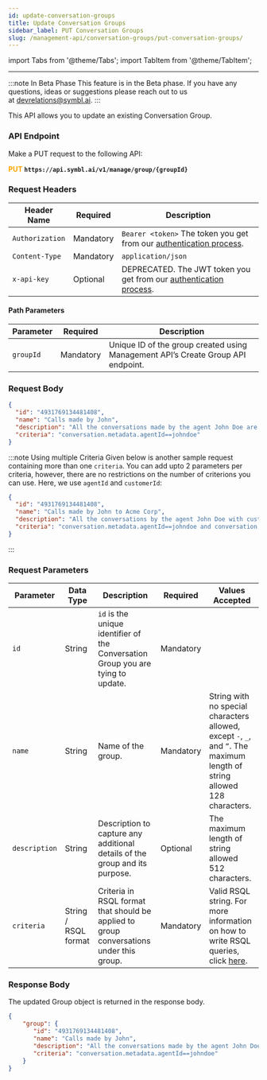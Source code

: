 ```yaml
---
id: update-conversation-groups
title: Update Conversation Groups
sidebar_label: PUT Conversation Groups 
slug: /management-api/conversation-groups/put-conversation-groups/
---
```


import Tabs from '@theme/Tabs';
import TabItem from '@theme/TabItem';

---

:::note In Beta Phase
This feature is in the Beta phase. If you have any questions, ideas or suggestions please reach out to us at devrelations@symbl.ai.
:::

This API allows you to update an existing Conversation Group. 

### API Endpoint

Make a PUT request to the following API:

**<font color="orange">PUT</font> `https://api.symbl.ai/v1/manage/group/{groupId}`**

### Request Headers

Header Name  | Required | Description
---------- | ------- |  ------- |
```Authorization``` | Mandatory | `Bearer <token>` The token you get from our [authentication process](/docs/developer-tools/authentication).
```Content-Type	``` | Mandatory | `application/json` 
```x-api-key``` | Optional | DEPRECATED. The JWT token you get from our [authentication process](/docs/developer-tools/authentication).

#### Path Parameters

| Parameter | Required | Description |
|--------|----------|---- |
`groupId` | Mandatory | Unique ID of the group created using Management API’s Create Group API endpoint. |

### Request Body

```json
{
  "id": "4931769134481408",
  "name": "Calls made by John",
  "description": "All the conversations made by the agent John Doe are captured under this Group.",
  "criteria": "conversation.metadata.agentId==johndoe"
}
```
:::note Using multiple Criteria
Given below is another sample request containing more than one `criteria`. You can add upto 2 parameters per criteria, however, there are no restrictions on the number of criterions you can use. Here, we use `agentId` and `customerId`:

```json
{
  "id": "4931769134481408",
  "name": "Calls made by John to Acme Corp",
  "description": "All the conversations by the agent John Doe with customer Acme Corp are captured in this Group.",
  "criteria": "conversation.metadata.agentId==johndoe and conversation.metadata.customerId==88338833"
}
```
:::

### Request Parameters

| Parameter | Data Type | Description | Required | Values Accepted | 
|--------|----------|---- | --- | ------| 
`id` | String | `id` is the unique identifier of the Conversation Group you are tying to update. | Mandatory | 
`name` | String | Name of the group. | Mandatory | String with no special characters allowed, except `-`, `_`, and `”`. The maximum length of string allowed 128 characters.
`description` | String | Description to capture any additional details of the group and its purpose. | Optional | The maximum length of string allowed 512 characters.
`criteria` | String / RSQL format | Criteria in RSQL format that should be applied to group conversations under this group. | Mandatory | Valid RSQL string. For more information on how to write RSQL queries, click [here](https://github.com/jirutka/rsql-parser).

### Response Body

The updated Group object is returned in the response body.

```json
{
    "group": {
       "id": "4931769134481408",
       "name": "Calls made by John",
       "description": "All the conversations made by the agent John Doe are captured under this Group.",
       "criteria": "conversation.metadata.agentId==johndoe"
    }
}
```

